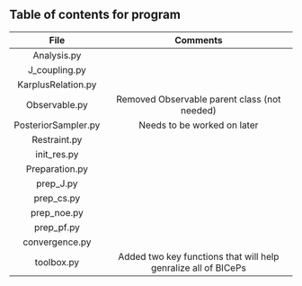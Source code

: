 ## Table of contents for program 

| File | Comments |
| :--: | :--: |
|  Analysis.py          |  |
|  J_coupling.py        |  |
|  KarplusRelation.py   |  |
|  Observable.py        | Removed Observable parent class (not needed)  |
|  PosteriorSampler.py  | Needs to be worked on later |
|  Restraint.py         |  |
|  init_res.py          |  |
|  Preparation.py       |  |
|  prep_J.py            |  |
|  prep_cs.py           |  |
|  prep_noe.py          |  |
|  prep_pf.py           |  |
|  convergence.py       |  |
|  toolbox.py           | Added two key functions that will help genralize all of BICePs |










